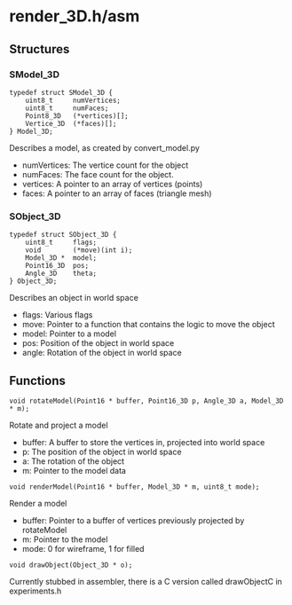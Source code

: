 # render_3D.h/asm

## Structures

### SModel_3D
```
typedef struct SModel_3D {           
	uint8_t		numVertices;
	uint8_t		numFaces;
	Point8_3D	(*vertices)[];
	Vertice_3D	(*faces)[];
} Model_3D;
```
Describes a model, as created by convert_model.py

- numVertices: The vertice count for the object
- numFaces: The face count for the object.
- vertices: A pointer to an array of vertices (points)
- faces: A pointer to an array of faces (triangle mesh)

### SObject_3D
```
typedef struct SObject_3D {
	uint8_t		flags;
	void 		(*move)(int i);
	Model_3D *	model;
	Point16_3D	pos;
	Angle_3D	theta;
} Object_3D;
```
Describes an object in world space

- flags: Various flags
- move: Pointer to a function that contains the logic to move the object
- model: Pointer to a model
- pos: Position of the object in world space
- angle: Rotation of the object in world space

## Functions

`void rotateModel(Point16 * buffer, Point16_3D p, Angle_3D a, Model_3D * m);`

Rotate and project a model

- buffer: A buffer to store the vertices in, projected into world space
- p: The position of the object in world space
- a: The rotation of the object
- m: Pointer to the model data

`void renderModel(Point16 * buffer, Model_3D * m, uint8_t mode);`

Render a model

- buffer: Pointer to a buffer of vertices previously projected by rotateModel
- m: Pointer to the model
- mode: 0 for wireframe, 1 for filled

`void drawObject(Object_3D * o);`

Currently stubbed in assembler, there is a C version called drawObjectC in experiments.h